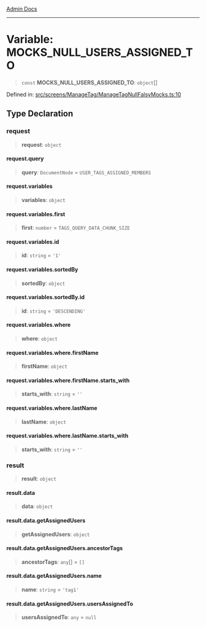 [Admin Docs](/)

***

# Variable: MOCKS\_NULL\_USERS\_ASSIGNED\_TO

> `const` **MOCKS\_NULL\_USERS\_ASSIGNED\_TO**: `object`[]

Defined in: [src/screens/ManageTag/ManageTagNullFalsyMocks.ts:10](https://github.com/PalisadoesFoundation/talawa-admin/blob/main/src/screens/ManageTag/ManageTagNullFalsyMocks.ts#L10)

## Type Declaration

### request

> **request**: `object`

#### request.query

> **query**: `DocumentNode` = `USER_TAGS_ASSIGNED_MEMBERS`

#### request.variables

> **variables**: `object`

#### request.variables.first

> **first**: `number` = `TAGS_QUERY_DATA_CHUNK_SIZE`

#### request.variables.id

> **id**: `string` = `'1'`

#### request.variables.sortedBy

> **sortedBy**: `object`

#### request.variables.sortedBy.id

> **id**: `string` = `'DESCENDING'`

#### request.variables.where

> **where**: `object`

#### request.variables.where.firstName

> **firstName**: `object`

#### request.variables.where.firstName.starts\_with

> **starts\_with**: `string` = `''`

#### request.variables.where.lastName

> **lastName**: `object`

#### request.variables.where.lastName.starts\_with

> **starts\_with**: `string` = `''`

### result

> **result**: `object`

#### result.data

> **data**: `object`

#### result.data.getAssignedUsers

> **getAssignedUsers**: `object`

#### result.data.getAssignedUsers.ancestorTags

> **ancestorTags**: `any`[] = `[]`

#### result.data.getAssignedUsers.name

> **name**: `string` = `'tag1'`

#### result.data.getAssignedUsers.usersAssignedTo

> **usersAssignedTo**: `any` = `null`

